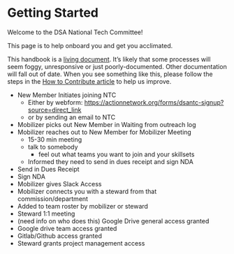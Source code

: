 # Getting Started

Welcome to the DSA National Tech Committee!

This page is to help onboard you and get you acclimated.

This handbook is a [living document](https://en.wikipedia.org/wiki/Living_document). It’s likely that some processes will seem foggy, unresponsive or just poorly-documented. Other documentation will fall out of date. When you see something like this, please follow the steps in the [How to Contribute article](../contributing) to help us improve.

- New Member Initiates joining NTC
  - Either by webform: https://actionnetwork.org/forms/dsantc-signup?source=direct_link
  - or by sending an email to NTC
- Mobilizer picks out New Member in Waiting from outreach log
- Mobilizer reaches out to New Member for Mobilizer Meeting
  - 15-30 min meeting
  - talk to somebody
    - feel out what teams you want to join and your skillsets
  - Informed they need to send in dues receipt and sign NDA
- Send in Dues Receipt
- Sign NDA
- Mobilizer gives Slack Access
- Mobilizer connects you with a steward from that commission/department
- Added to team roster by mobilizer or steward
- Steward 1:1 meeting
- (need info on who does this) Google Drive general access granted
- Google drive team access granted
- Gitlab/Github access granted
- Steward grants project management access
